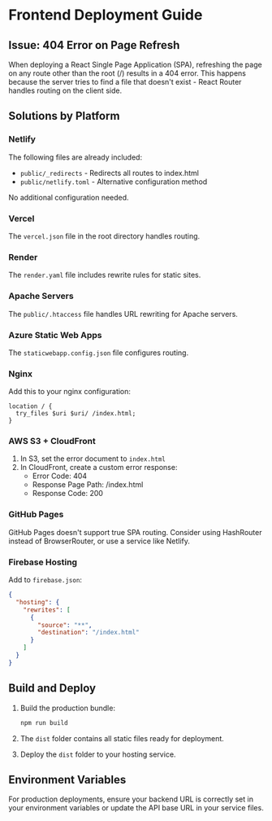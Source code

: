 # Frontend Deployment Guide

## Issue: 404 Error on Page Refresh

When deploying a React Single Page Application (SPA), refreshing the page on any route other than the root (/) results in a 404 error. This happens because the server tries to find a file that doesn't exist - React Router handles routing on the client side.

## Solutions by Platform

### Netlify
The following files are already included:
- `public/_redirects` - Redirects all routes to index.html
- `public/netlify.toml` - Alternative configuration method

No additional configuration needed.

### Vercel
The `vercel.json` file in the root directory handles routing.

### Render
The `render.yaml` file includes rewrite rules for static sites.

### Apache Servers
The `public/.htaccess` file handles URL rewriting for Apache servers.

### Azure Static Web Apps
The `staticwebapp.config.json` file configures routing.

### Nginx
Add this to your nginx configuration:
```nginx
location / {
  try_files $uri $uri/ /index.html;
}
```

### AWS S3 + CloudFront
1. In S3, set the error document to `index.html`
2. In CloudFront, create a custom error response:
   - Error Code: 404
   - Response Page Path: /index.html
   - Response Code: 200

### GitHub Pages
GitHub Pages doesn't support true SPA routing. Consider using HashRouter instead of BrowserRouter, or use a service like Netlify.

### Firebase Hosting
Add to `firebase.json`:
```json
{
  "hosting": {
    "rewrites": [
      {
        "source": "**",
        "destination": "/index.html"
      }
    ]
  }
}
```

## Build and Deploy

1. Build the production bundle:
   ```bash
   npm run build
   ```

2. The `dist` folder contains all static files ready for deployment.

3. Deploy the `dist` folder to your hosting service.

## Environment Variables

For production deployments, ensure your backend URL is correctly set in your environment variables or update the API base URL in your service files.